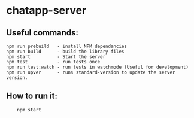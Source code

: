 # chatapp-server

Useful commands:
----
    npm run prebuild   - install NPM dependancies
    npm run build      - build the library files
    npm start          - Start the server
    npm test           - run tests once
    npm run test:watch - run tests in watchmode (Useful for development)
    npm run upver      - runs standard-version to update the server version.

How to run it:
----
```bash
    npm start
```

